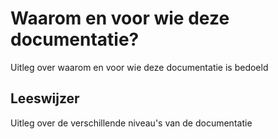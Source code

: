 # Waarom en voor wie deze documentatie?
Uitleg over waarom en voor wie deze documentatie is bedoeld



## Leeswijzer
Uitleg over de verschillende niveau's van de documentatie






